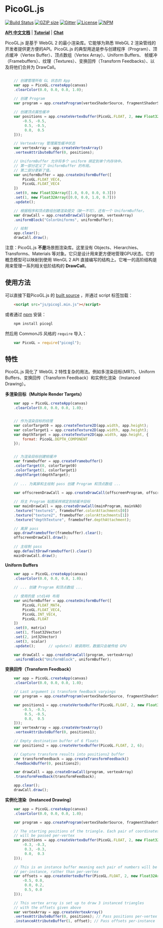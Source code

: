 PicoGL.js
========

[![Build Status](https://travis-ci.org/tsherif/picogl.js.svg?branch=master)](https://travis-ci.org/tsherif/picogl.js) [![GZIP size](https://badge-size.herokuapp.com/tsherif/picogl.js/master/build/picogl.min.js.svg?compression=gzip)](https://github.com/tsherif/picogl.js/blob/master/build/picogl.min.js) [![Gitter](https://img.shields.io/gitter/room/picogl.js/general.svg)](https://gitter.im/picogl-js/general) [![License](https://img.shields.io/github/license/tsherif/picogl.js.svg)](https://github.com/tsherif/picogl.js/blob/master/LICENSE) [![NPM](https://img.shields.io/npm/v/picogl.svg)](https://www.npmjs.com/package/picogl)

**[API 中文文档](https://soulgem.cc/picogl.js/docs/PicoGL.html)** | **[Tutorial](https://tsherif.wordpress.com/2017/07/26/webgl-2-development-with-picogl-js/)** | **[Chat](https://gitter.im/picogl-js/general)**

PicoGL.js 是基于 WebGL 2 的最小渲染库。它能够为熟悉 WebGL 2 渲染管线的开发者提供更方便的API。PicoGL.js 的典型用途是参与创建程序（Program）、顶点缓冲（Vertex Buffer）、顶点数组（Vertex Array）、Uniform Buffers、 帧缓冲（Framebuffers）、纹理（Textures）、变换回传（Transform Feedbacks）、以及将他们合并为 DrawCall。

```JavaScript

    // 创建管理所有 GL 状态的 App
    var app = PicoGL.createApp(canvas)
    .clearColor(0.0, 0.0, 0.0, 1.0);
    
    // 创建 Program
    var program = app.createProgram(vertexShaderSource, fragmentShaderSource);

    // 创建顶点属性缓冲
    var positions = app.createVertexBuffer(PicoGL.FLOAT, 2, new Float32Array([
        -0.5, -0.5,
         0.5, -0.5,
         0.0,  0.5
    ]));

    // VertexArray 管理属性缓冲状态
    var vertexArray = app.createVertexArray()
    .vertexAttributeBuffer(0, positions);

    // UniformBuffer 允许将多个 uniform 绑定到单个内存块中。
    // 第一部分定义了 UniformBuffer 的布局。
    // 第二部分更新了值。
    var uniformBuffer = app.createUniformBuffer([
        PicoGL.FLOAT_VEC4,
        PicoGL.FLOAT_VEC4
    ])
    .set(0, new Float32Array([1.0, 0.0, 0.0, 0.3]))
    .set(1, new Float32Array([0.0, 0.0, 1.0, 0.7]))
    .update();

    // 根据程序和顶点数组创建渲染提交（缺一不可），还有一个 UniformBuffer。
    var drawCall = app.createDrawCall(program, vertexArray)
    .uniformBlock("ColorUniforms", uniformBuffer);

    // 绘制
    app.clear();
    drawCall.draw();

``` 

注意：PicoGL.js **不是**场景图渲染库。这里没有 Objects、Hierarchies、Transforms、Materials 等对象。它只是设计用来更方便地管理GPU状态。它的概念模型可以映射到使用 WenGL 2 API 直接编写的结构上。它唯一的高阶结构是用来管理一系列相关低阶结构的 **DrawCall**。



使用方法
-----
可以直接下载PicoGL.js 的 [built source](https://tsherif.github.io/picogl.js/build/picogl.min.js) ，并通过 script 标签加载：

```HTML
    <script src="js/picogl.min.js"></script>
```

或者通过 [npm](https://www.npmjs.com/package/picogl) 安装：

```bash
    npm install picogl
```

然后用 CommonJS 风格的 `require` 导入：

```JavaScript
    var PicoGL = require("picogl");
```

特性
--------

PicoGL.js 简化了 WebGL 2 特性复杂的用法。例如多渲染目标(MRT)、Uniform Buffers、变换回传（Transform Feedback）和实例化渲染（Instanced Drawing）。

**多渲染目标（Multiple Render Targets）**

```JavaScript
    var app = PicoGL.createApp(canvas)
    .clearColor(0.0, 0.0, 0.0, 1.0);


    // 作为渲染目标的纹理
    var colorTarget0 = app.createTexture2D(app.width, app.height);
    var colorTarget1 = app.createTexture2D(app.width, app.height);
    var depthTarget = app.createTexture2D(app.width, app.height, {
        format: PicoGL.DEPTH_COMPONENT
    });


    // 为渲染目标创建帧缓冲
    var framebuffer = app.createFramebuffer()
    .colorTarget(0, colorTarget0)
    .colorTarget(1, colorTarget1)
    .depthTarget(depthTarget);
    
    // ... 为离屏和主绘制 pass 创建 Program 和顶点数组 ...
    
    var offscreenDrawCall = app.createDrawCall(offscreenProgram, offscreenVAO);

    // 将主 Program 贴图采样绑定到帧缓冲目标
    var mainDrawCall = app.createDrawCall(mainProgram, mainVAO)
    .texture("texture1", framebuffer.colorAttachments[0])
    .texture("texture2", framebuffer.colorAttachments[1])
    .texture("depthTexture", framebuffer.depthAttachment);

    // 离屏 pass
    app.drawFramebuffer(framebuffer).clear();
    offscreenDrawCall.draw();
    
    // 主绘制 pass
    app.defaultDrawFramebuffer().clear()
    mainDrawCall.draw();
```

**Uniform Buffers**

```JavaScript
    var app = PicoGL.createApp(canvas)
    .clearColor(0.0, 0.0, 0.0, 1.0);
    
    // ... 创建 Program 和顶点数组 ...

    // 使用的是 std140 布局
    var uniformBuffer = app.createUniformBuffer([
        PicoGL.FLOAT_MAT4,
        PicoGL.FLOAT_VEC4,
        PicoGL.INT_VEC4,
        PicoGL.FLOAT
    ])
    .set(0, matrix)
    .set(1, float32Vector)
    .set(2, int32Vector)
    .set(3, scalar)
    .update();      // update() 被调用时，数据只会被传给 GPU

    var drawCall = app.createDrawCall(program, vertexArray)
    .uniformBlock("UniformBlock", uniformBuffer);
```

**变换回传（Transform Feedback）**

```JavaScript
    var app = PicoGL.createApp(canvas)
    .clearColor(0.0, 0.0, 0.0, 1.0);

    // Last argument is transform feedback varyings
    var program = app.createProgram(vertexShaderSource, fragmentShaderSource, ["vPosition"]);

    var positions1 = app.createVertexBuffer(PicoGL.FLOAT, 2, new Float32Array([
        -0.5, -0.5,
         0.5, -0.5,
         0.0,  0.5
    ]));
    var vertexArray = app.createVertexArray()
    .vertexAttributeBuffer(0, positions1);

    // Empty destination buffer of 6 floats
    var positions2 = app.createVertexBuffer(PicoGL.FLOAT, 2, 6);  

    // Capture transform results into positions2 buffer
    var transformFeedback = app.createTransformFeedback()
    .feedbackBuffer(0, positions2);

    var drawCall = app.createDrawCall(program, vertexArray)
    .transformFeedback(transformFeedback);

    app.clear();
    drawCall.draw();

``` 

**实例化渲染（Instanced Drawing）**

```JavaScript
    var app = PicoGL.createApp(canvas)
    .clearColor(0.0, 0.0, 0.0, 1.0);

    var program = app.createProgram(vertexShaderSource, fragmentShaderSource);

    // The starting positions of the triangle. Each pair of coordinates
    // will be passed per-vertex
    var positions = app.createVertexBuffer(PicoGL.FLOAT, 2, new Float32Array([
        -0.3, -0.3,
         0.3, -0.3,
         0.0,  0.3
    ]));

    // This is an instance buffer meaning each pair of numbers will be passed
    // per-instance, rather than per-vertex
    var offsets = app.createVertexBuffer(PicoGL.FLOAT, 2, new Float32Array([
        -0.5, 0.0,
         0.0, 0.2,
         0.5, 0.0
    ]));

    // This vertex array is set up to draw 3 instanced triangles 
    // with the offsets given above
    var vertexArray = app.createVertexArray()
    .vertexAttributeBuffer(0, positions); // Pass positions per-vertex
    .instanceAttributeBuffer(1, offset); // Pass offsets per-instance
```
